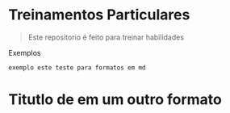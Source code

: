 <h1>Treinamentos Particulares</h1>


>Este repositorio é feito para treinar habilidades 

Exemplos

```
exemplo este teste para formatos em md
```

# Titutlo de em um outro formato 
